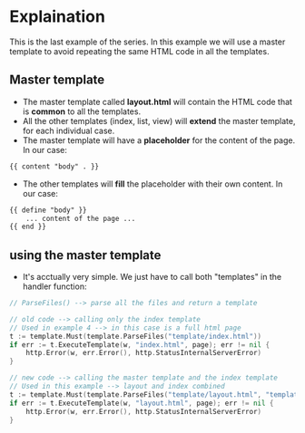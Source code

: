 # Explaination

This is the last example of the series. In this example we will use a master template to avoid repeating the same HTML code in all the templates.

## Master template

- The master template called **layout.html** will contain the HTML code that is **common** to all the templates.
- All the other templates (index, list, view) will **extend** the master template, for each individual case.
- The master template will have a **placeholder** for the content of the page. In our case:

```html
{{ content "body" . }}
```

- The other templates will **fill** the placeholder with their own content. In our case:

```html
{{ define "body" }}
    ... content of the page ...
{{ end }}
```

## using the master template

- It's acctually very simple. We just have to call both "templates" in the handler function:

```go
// ParseFiles() --> parse all the files and return a template

// old code --> calling only the index template
// Used in example 4 --> in this case is a full html page
t := template.Must(template.ParseFiles("template/index.html"))
if err := t.ExecuteTemplate(w, "index.html", page); err != nil {
    http.Error(w, err.Error(), http.StatusInternalServerError)
}

// new code --> calling the master template and the index template
// Used in this example --> layout and index combined
t := template.Must(template.ParseFiles("template/layout.html", "template/index.html"))
if err := t.ExecuteTemplate(w, "layout.html", page); err != nil {
    http.Error(w, err.Error(), http.StatusInternalServerError)
}
```
